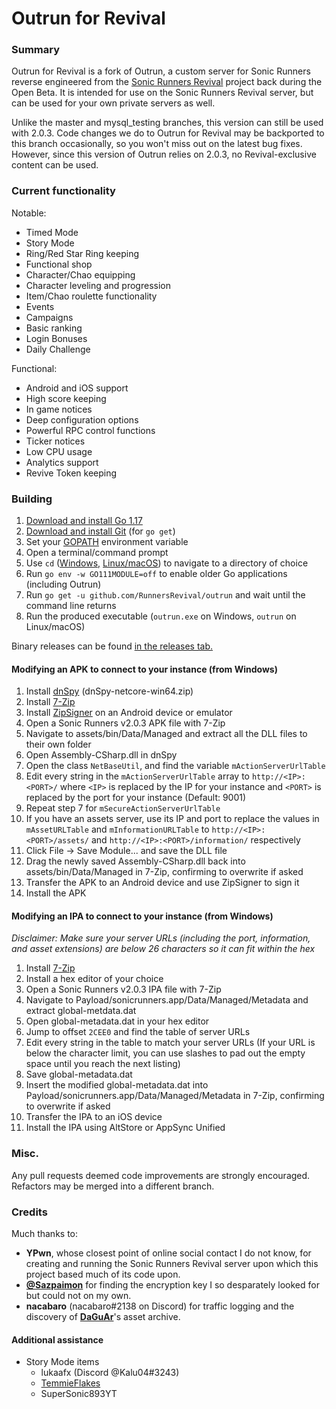 # Outrun for Revival

### Summary

Outrun for Revival is a fork of Outrun, a custom server for Sonic Runners reverse engineered from the [Sonic Runners Revival](https://sonic.runner.es/) project back during the Open Beta. It is intended for use on the Sonic Runners Revival server, but can be used for your own private servers as well.

Unlike the master and mysql_testing branches, this version can still be used with 2.0.3. Code changes we do to Outrun for Revival may be backported to this branch occasionally, so you won't miss out on the latest bug fixes. However, since this version of Outrun relies on 2.0.3, no Revival-exclusive content can be used.

### Current functionality

Notable:
  - Timed Mode
  - Story Mode
  - Ring/Red Star Ring keeping
  - Functional shop
  - Character/Chao equipping
  - Character leveling and progression
  - Item/Chao roulette functionality
  - Events
  - Campaigns
  - Basic ranking
  - Login Bonuses
  - Daily Challenge

Functional:
  - Android and iOS support
  - High score keeping
  - In game notices
  - Deep configuration options
  - Powerful RPC control functions
  - Ticker notices
  - Low CPU usage
  - Analytics support
  - Revive Token keeping

### Building

1. [Download and install Go 1.17](https://golang.org/dl/)
2. [Download and install Git](https://git-scm.com/downloads) (for `go get`)
3. Set your [GOPATH](https://github.com/golang/go/wiki/SettingGOPATH) environment variable
4. Open a terminal/command prompt
5. Use `cd` ([Windows,](https://www.digitalcitizen.life/command-prompt-how-use-basic-commands) [Linux/macOS](https://www.macworld.com/article/2042378/master-the-command-line-navigating-files-and-folders.html)) to navigate to a directory of choice
6. Run `go env -w GO111MODULE=off` to enable older Go applications (including Outrun)
7. Run `go get -u github.com/RunnersRevival/outrun` and wait until the command line returns
8. Run the produced executable (`outrun.exe` on Windows, `outrun` on Linux/macOS)

Binary releases can be found [in the releases tab.](https://github.com/fluofoxxo/outrun/releases)

#### Modifying an APK to connect to your instance (from Windows)

1. Install [dnSpy](https://github.com/0xd4d/dnSpy/releases) (dnSpy-netcore-win64.zip)
2. Install [7-Zip](https://www.7-zip.org/download.html)
3. Install [ZipSigner](https://www.apkmirror.com/apk/ken-ellinwood/zipsigner/zipsigner-3-4-release/zipsigner-3-4-android-apk-download/) on an Android device or emulator
4. Open a Sonic Runners v2.0.3 APK file with 7-Zip
5. Navigate to assets/bin/Data/Managed and extract all the DLL files to their own folder
6. Open Assembly-CSharp.dll in dnSpy
7. Open the class `NetBaseUtil`, and find the variable `mActionServerUrlTable `
8. Edit every string in the `mActionServerUrlTable` array to `http://<IP>:<PORT>/` where `<IP>` is replaced by the IP for your instance and `<PORT>` is replaced by the port for your instance (Default: 9001)
9. Repeat step 7 for `mSecureActionServerUrlTable`
10. If you have an assets server, use its IP and port to replace the values in `mAssetURLTable` and `mInformationURLTable` to `http://<IP>:<PORT>/assets/` and `http://<IP>:<PORT>/information/` respectively
11. Click File -> Save Module... and save the DLL file
12. Drag the newly saved Assembly-CSharp.dll back into assets/bin/Data/Managed in 7-Zip, confirming to overwrite if asked
13. Transfer the APK to an Android device and use ZipSigner to sign it
14. Install the APK

#### Modifying an IPA to connect to your instance (from Windows)

*Disclaimer: Make sure your server URLs (including the port, information, and asset extensions) are below 26 characters so it can fit within the hex*
1. Install [7-Zip](https://www.7-zip.org/download.html)
2. Install a hex editor of your choice
3. Open a Sonic Runners v2.0.3 IPA file with 7-Zip
4. Navigate to Payload/sonicrunners.app/Data/Managed/Metadata and extract global-metdata.dat
5. Open global-metadata.dat in your hex editor
6. Jump to offset `2CEE0` and find the table of server URLs
7. Edit every string in the table to match your server URLs (If your URL is below the character limit, you can use slashes to pad out the empty space until you reach the next listing)
8. Save global-metadata.dat
9. Insert the modified global-metadata.dat into Payload/sonicrunners.app/Data/Managed/Metadata in 7-Zip, confirming to overwrite if asked
10. Transfer the IPA to an iOS device
11. Install the IPA using AltStore or AppSync Unified

### Misc.

Any pull requests deemed code improvements are strongly encouraged. Refactors may be merged into a different branch.

### Credits

Much thanks to:
  - **YPwn**, whose closest point of online social contact I do not know, for creating and running the Sonic Runners Revival server upon which this project based much of its code upon.
  - **[@Sazpaimon](https://github.com/Sazpaimon)** for finding the encryption key I so desparately looked for but could not on my own.
  - **nacabaro** (nacabaro#2138 on Discord) for traffic logging and the discovery of **[DaGuAr](https://www.youtube.com/user/Gorila5)**'s asset archive.

#### Additional assistance
  - Story Mode items
    - lukaafx (Discord @Kalu04#3243)
    - [TemmieFlakes](https://twitter.com/pictochat3)
    - SuperSonic893YT
